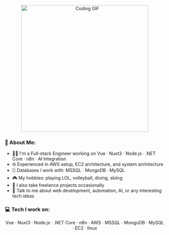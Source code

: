 <p align="center">
  <img src="https://temp-picture.s3.ap-northeast-1.amazonaws.com/tenor.gif" alt="Coding GIF" width="400"/>
</p>

### 🎐 About Me:
- 👨‍💻 I'm a Full-stack Engineer working on Vue · Nuxt3 · Node.js · .NET Core · n8n · AI Integration  
- 🌐 Experienced in AWS setup, EC2 architecture, and system architecture  
- 🗄️ Databases I work with: MSSQL · MongoDB · MySQL  
- 🎮 My hobbies: playing LOL, volleyball, diving, skiing  
- 💼 I also take freelance projects occasionally  
- 💭 Talk to me about web development, automation, AI, or any interesting tech ideas  

### 💻 Tech I work on:
<p align="center">
Vue · Nuxt3 · Node.js · .NET Core · n8n · AWS · MSSQL · MongoDB · MySQL · EC2 · linux
</p>
